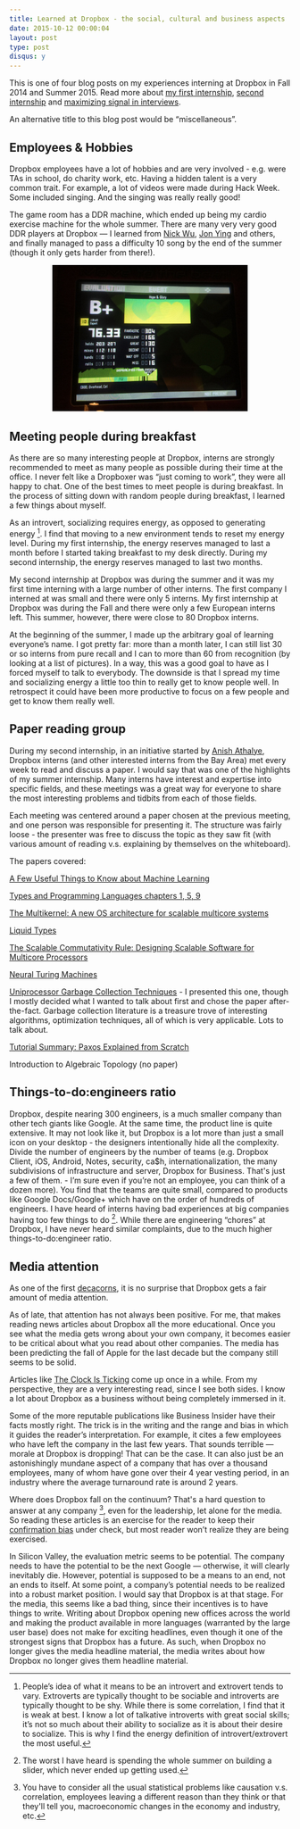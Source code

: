 ```yaml
---
title: Learned at Dropbox - the social, cultural and business aspects
date: 2015-10-12 00:00:04
layout: post
type: post
disqus: y
---
```


This is one of four blog posts on my experiences interning at Dropbox in Fall 2014 and Summer 2015. Read more about [my first internship](/2015/10/12-dropbox-first-internship), [second internship](/2015/10/12/dropbox-second-internship.html) and [maximizing signal in interviews](/2015/10/12/dropbox-interviews.html).

An alternative title to this blog post would be “miscellaneous”.

Employees & Hobbies
-------------------

Dropbox employees have a lot of hobbies and are very involved - e.g. were TAs in school, do charity work, etc. Having a hidden talent is a very common trait. For example, a lot of videos were made during Hack Week. Some included singing. And the singing was really really good!

The game room has a DDR machine, which ended up being my cardio exercise machine for the whole summer. There are many very very good DDR players at Dropbox — I learned from [Nick Wu](https://www.quora.com/Nick-Wu-4), [Jon Ying](http://www.fastcompany.com/3043856/tech-forecast/behind-the-scenes-at-dropbox-black-ops) and others, and finally managed to pass a difficulty 10 song by the end of the summer (though it only gets harder from there!).

<center><img src="/images/2015/10/ddr.jpg" width="350"/></center>

Meeting people during breakfast
-------------------------------

As there are so many interesting people at Dropbox, interns are strongly recommended to meet as many people as possible during their time at the office. I never felt like a Dropboxer was “just coming to work”, they were all happy to chat. One of the best times to meet people is during breakfast. In the process of sitting down with random people during breakfast, I learned a few things about myself.

As an introvert, socializing requires energy, as opposed to generating energy [^0]. I find that moving to a new environment tends to reset my energy level. During my first internship, the energy reserves managed to last a month before I started taking breakfast to my desk directly. During my second internship, the energy reserves managed to last two months.

My second internship at Dropbox was during the summer and it was my first time interning with a large number of other interns. The first company I interned at was small and there were only 5 interns. My first internship at Dropbox was during the Fall and there were only a few European interns left. This summer, however, there were close to 80 Dropbox interns.

At the beginning of the summer, I made up the arbitrary goal of learning everyone’s name. I got pretty far: more than a month later, I can still list 30 or so interns from pure recall and I can to more than 60 from recognition (by looking at a list of pictures). In a way, this was a good goal to have as I forced myself to talk to everybody. The downside is that I spread my time and socializing energy a little too thin to really get to know people well. In retrospect it could have been more productive to focus on a few people and get to know them really well.

Paper reading group
-------------------

During my second internship, in an initiative started by [Anish Athalye](http://www.anishathalye.com/), Dropbox interns (and other interested interns from the Bay Area) met every week to read and discuss a paper. I would say that was one of the highlights of my summer internship. Many interns have interest and expertise into specific fields, and these meetings was a great way for everyone to share the most interesting problems and tidbits from each of those fields.

Each meeting was centered around a paper chosen at the previous meeting, and one person was responsible for presenting it. The structure was fairly loose - the presenter was free to discuss the topic as they saw fit (with various amount of reading v.s. explaining by themselves on the whiteboard).

The papers covered:

[A Few Useful Things to Know about Machine Learning](http://homes.cs.washington.edu/~pedrod/papers/cacm12.pdf)

[Types and Programming Languages chapters 1, 5, 9](http://port70.net/~nsz/articles/book/pierce_types_and_programming_languages_2002.pdf)

[The Multikernel: A new OS architecture for scalable multicore systems](http://www.barrelfish.org/barrelfish_sosp09.pdf)

[Liquid Types](http://goto.ucsd.edu/~rjhala/liquid/liquid_types.pdf)

[The Scalable Commutativity Rule: Designing Scalable Software for Multicore Processors](http://web.mit.edu/amdragon/www/pubs/commutativity-sosp13.pdf)

[Neural Turing Machines](http://arxiv.org/abs/1410.5401)

[Uniprocessor Garbage Collection Techniques](http://www3.nd.edu/~dthain/courses/cse40243/spring2006/gc-survey.pdf) - I presented this one, though I mostly decided what I wanted to talk about first and chose the paper after-the-fact. Garbage collection literature is a treasure trove of interesting algorithms, optimization techniques, all of which is very applicable. Lots to talk about.

[Tutorial Summary: Paxos Explained from Scratch](http://www.ux.uis.no/~meling/papers/2013-paxostutorial-opodis.pdf)

Introduction to Algebraic Topology (no paper)

Things-to-do:engineers ratio
-------------------------------

Dropbox, despite nearing 300 engineers, is a much smaller company than other tech giants like Google. At the same time, the product line is quite extensive. It may not look like it, but Dropbox is a lot more than just a small icon on your desktop - the designers intentionally hide all the complexity. Divide the number of engineers by the number of teams (e.g. Dropbox Client, iOS, Android, Notes, security, ca$h, internationalization, the many subdivisions of infrastructure and server, Dropbox for Business. That's just a few of them. - I’m sure even if you’re not an employee, you can think of a dozen more). You find that the teams are quite small, compared to products like Google Docs/Google+ which have on the order of hundreds of engineers. I have heard of interns having bad experiences at big companies having too few things to do [^1]. While there are engineering “chores” at Dropbox, I have never heard similar complaints, due to the much higher things-to-do:engineer ratio.

Media attention
---------------

As one of the first [decacorns](http://www.businessinsider.com/decacorn-is-the-new-unicorn-2015-3), it is no surprise that Dropbox gets a fair amount of media attention.

As of late, that attention has not always been positive. For me, that makes reading news articles about Dropbox all the more educational. Once you see what the media gets wrong about your own company, it becomes easier to be critical about what you read about other companies. The media has been predicting the fall of Apple for the last decade but the company still seems to be solid.

Articles like [The Clock Is Ticking](http://www.businessinsider.com/the-clock-is-ticking-for-dropbox-2015-4) come up once in a while. From my perspective, they are a very interesting read, since I see both sides. I know a lot about Dropbox as a business without being completely immersed in it.

Some of the more reputable publications like Business Insider have their facts mostly right. The trick is in the writing and the range and bias in which it guides the reader’s interpretation. For example, it cites a few employees who have left the company in the last few years. That sounds terrible — morale at Dropbox is dropping! That can be the case. It can also just be an astonishingly mundane aspect of a company that has over a thousand employees, many of whom have gone over their 4 year vesting period, in an industry where the average turnaround rate is around 2 years.

Where does Dropbox fall on the continuum? That's a hard question to answer at any company [^2], even for the leadership, let alone for the media. So reading these articles is an exercise for the reader to keep their [confirmation bias](http://www.sciencedaily.com/terms/confirmation_bias.htm) under check, but most reader won’t realize they are being exercised.

In Silicon Valley, the evaluation metric seems to be potential. The company needs to have the potential to be the next Google — otherwise, it will clearly inevitably die. However, potential is supposed to be a means to an end, not an ends to itself. At some point, a company’s potential needs to be realized into a robust market position. I would say that Dropbox is at that stage. For the media, this seems like a bad thing, since their incentives is to have things to write. Writing about Dropbox opening new offices across the world and making the product available in more languages (warranted by the large user base) does not make for exciting headlines, even though it one of the strongest signs that Dropbox has a future. As such, when Dropbox no longer gives the media headline material, the media writes about how Dropbox no longer gives them headline material.

[^0]: People’s idea of what it means to be an introvert and extrovert tends to vary. Extroverts are typically thought to be sociable and introverts are typically thought to be shy. While there is some correlation, I find that it is weak at best. I know a lot of talkative introverts with great social skills; it’s not so much about their ability to socialize as it is about their desire to socialize. This is why I find the energy definition of introvert/extrovert the most useful.

[^1]: The worst I have heard is spending the whole summer on building a slider, which never ended up getting used.

[^2]: You have to consider all the usual statistical problems like causation v.s. correlation, employees leaving a different reason than they think or that they'll tell you, macroeconomic changes in the economy and industry, etc.
